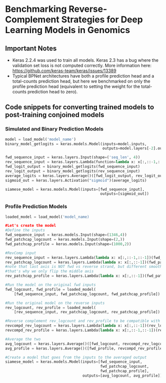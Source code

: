 # Benchmarking Reverse-Complement Strategies for Deep Learning Models in Genomics 

## Important Notes 
* Keras 2.2.4 was used to train all models. Keras 2.3 has a bug where the validation set loss is not computed correctly. More information here: https://github.com/keras-team/keras/issues/13389
* Typical BPNet architectures have both a profile prediction head and a total-counts prediction head, but here we benchmarked on only the profile prediction head (equivalent to setting the weight for the total-counts prediction head to zero). 

## Code snippets for converting trained models to post-training conjoined models
### Simulated and Binary Prediction Models 

```python
model = load_model('model_name')
binary_model_getlogits = keras.models.Model(inputs=model.inputs,
                                            outputs=model.layers[-2].output)

fwd_sequence_input = keras.layers.Input(shape=('seq_len', 4))
rev_sequence_input = keras.layers.Lambda(function=lambda x: x[:,::-1,::-1])(fwd_sequence_input)
fwd_logit_output = binary_model_getlogits(fwd_sequence_input)
rev_logit_output = binary_model_getlogits(rev_sequence_input)
average_logits = keras.layers.Average()([fwd_logit_output, rev_logit_output])
sigmoid_out = keras.layers.Activation("sigmoid")(average_logits)

siamese_model = keras.models.Model(inputs=[fwd_sequence_input],
                                           outputs=[sigmoid_out])
```

### Profile Prediction Models

```python
loaded_model = load_model('model_name)

#Let's create the model
#Define the inputs
fwd_sequence_input = keras.models.Input(shape=(1346,4))
fwd_patchcap_logcount = keras.models.Input(shape=(2,))
fwd_patchcap_profile = keras.models.Input(shape=(1000,2))

#RevComp input
rev_sequence_input = keras.layers.Lambda(lambda x: x[:,::-1,::-1])(fwd_sequence_input)
rev_patchcap_logcount = keras.layers.Lambda(lambda x: x[:,::-1])(fwd_patchcap_logcount)
#note that last axis is NOT fwd vs reverse strand, but different smoothing levels
#that's why we only flip the middle axis
rev_patchcap_profile = keras.layers.Lambda(lambda x: x[:,::-1])(fwd_patchcap_profile)

#Run the model on the original fwd inputs
fwd_logcount, fwd_profile = loaded_model(
    [fwd_sequence_input, fwd_patchcap_logcount, fwd_patchcap_profile])

#Run the original model on the reverse inputs
rev_logcount, rev_profile = loaded_model(
    [rev_sequence_input, rev_patchcap_logcount, rev_patchcap_profile])

#Reverse complement rev_logcount and rev_profile to be compatible with fwd
revcompd_rev_logcount = keras.layers.Lambda(lambda x: x[:,::-1])(rev_logcount)
revcompd_rev_profile = keras.layers.Lambda(lambda x: x[:,::-1,::-1])(rev_profile)

#Average the two
avg_logcount = keras.layers.Average()([fwd_logcount, revcompd_rev_logcount])
avg_profile = keras.layers.Average()([fwd_profile, revcompd_rev_profile])

#Create a model that goes from the inputs to the averaged output
siamese_model = keras.models.Model(inputs=[fwd_sequence_input,
                                           fwd_patchcap_logcount,
                                           fwd_patchcap_profile],
                                   outputs=[avg_logcount, avg_profile])
```
